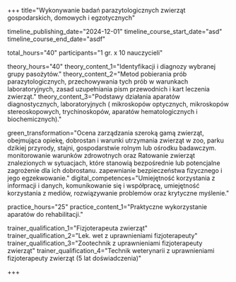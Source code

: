 +++
title="Wykonywanie badań parazytologicznych zwierząt gospodarskich, domowych i egzotycznych"
 
timeline_publishing_date="2024-12-01"
timeline_course_start_date="asd"
timeline_course_end_date="asdf"

total_hours="40"
participants="1 gr. x 10 nauczycieli"

theory_hours="40"
theory_content_1="Identyfikacji i diagnozy wybranej grupy  pasożytów."
theory_content_2="Metod pobierania prób parazytologicznych, przechowywania tych  prób w warunkach laboratoryjnych, zasad uzupełniania pism przewodnich i kart leczenia zwierząt."
theory_content_3="Podstawy działania aparatów diagnostycznych, laboratoryjnych ( mikroskopów optycznych, mikroskopów stereoskopowych, trychinoskopów, aparatów hematologicznych i biochemicznych)."

green_transformation="Ocena zarządzania szeroką gamą zwierząt, obejmująca opiekę, dobrostan i warunki utrzymania zwierząt w zoo, parku dzikiej przyrody, stajni, gospodarstwie rolnym lub ośrodku badawczym. monitorowanie warunków zdrowotnych oraz Ratowanie zwierząt znalezionych w sytuacjach, które stanowią bezpośrednie lub potencjalne zagrożenie dla ich dobrostanu. zapewnianie bezpieczeństwa fizycznego i jego egzekwowanie."
digital_competences="Umiejętność korzystania z informacji i danych, komunikowanie się i współpracę, umiejętność korzystania z mediów, rozwiązywanie problemów oraz krytyczne myślenie."

practice_hours="25"
practice_content_1="Praktyczne wykorzystanie aparatów do rehabilitacji."

trainer_qualification_1="Fizjoterapeuta zwierząt"
trainer_qualification_2="Lek. wet z uprawnieniami fizjoterapeuty"
trainer_qualification_3="Zootechnik z uprawnieniami fizjoterapeuty zwierząt"
trainer_qualification_4="Technik weterynarii z uprawnieniami fizjoterapeuty zwierząt (5 lat doświadczenia)"

+++